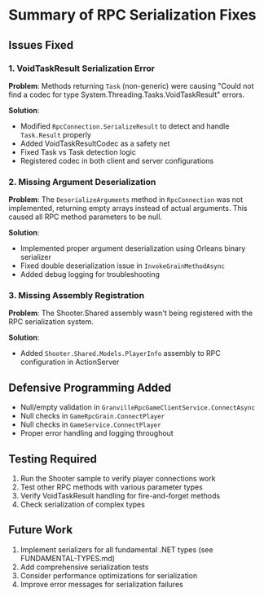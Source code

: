 # Summary of RPC Serialization Fixes

## Issues Fixed

### 1. VoidTaskResult Serialization Error
**Problem**: Methods returning `Task` (non-generic) were causing "Could not find a codec for type System.Threading.Tasks.VoidTaskResult" errors.

**Solution**:
- Modified `RpcConnection.SerializeResult` to detect and handle `Task.Result` properly
- Added VoidTaskResultCodec as a safety net
- Fixed Task vs Task<T> detection logic
- Registered codec in both client and server configurations

### 2. Missing Argument Deserialization
**Problem**: The `DeserializeArguments` method in `RpcConnection` was not implemented, returning empty arrays instead of actual arguments. This caused all RPC method parameters to be null.

**Solution**:
- Implemented proper argument deserialization using Orleans binary serializer
- Fixed double deserialization issue in `InvokeGrainMethodAsync`
- Added debug logging for troubleshooting

### 3. Missing Assembly Registration
**Problem**: The Shooter.Shared assembly wasn't being registered with the RPC serialization system.

**Solution**:
- Added `Shooter.Shared.Models.PlayerInfo` assembly to RPC configuration in ActionServer

## Defensive Programming Added
- Null/empty validation in `GranvilleRpcGameClientService.ConnectAsync`
- Null checks in `GameRpcGrain.ConnectPlayer`
- Null checks in `GameService.ConnectPlayer`
- Proper error handling and logging throughout

## Testing Required
1. Run the Shooter sample to verify player connections work
2. Test other RPC methods with various parameter types
3. Verify VoidTaskResult handling for fire-and-forget methods
4. Check serialization of complex types

## Future Work
1. Implement serializers for all fundamental .NET types (see FUNDAMENTAL-TYPES.md)
2. Add comprehensive serialization tests
3. Consider performance optimizations for serialization
4. Improve error messages for serialization failures